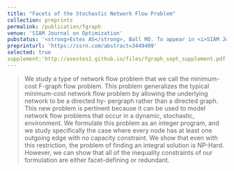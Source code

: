 ```yaml
---
title: "Facets of the Stochastic Network Flow Problem"
collection: preprints
permalink: /publication/fgraph
venue: 'SIAM Journal on Optimization'
pubstatus: '<strong>Estes AS</strong>, Ball MO. To appear in <i>SIAM Journal of Optimization</i>.'
preprinturl: 'https://ssrn.com/abstract=3449409'
selected: true
supplement:'http://asestes1.github.io/files/fgraph_sopt_supplement.pdf'
---
```

> We study a type of network flow problem that we call the minimum-
cost F-graph flow problem. This problem generalizes the typical minimum-cost
network flow problem by allowing the underlying network to be a directed hy-
pergraph rather than a directed graph. This new problem is pertinent because
it can be used to model network flow problems that occur in a dynamic,
stochastic, environment. We formulate this problem as an integer program,
and we study specifically the case where every node has at least one outgoing
edge with no capacity constraint. We show that even with this restriction, the
problem of finding an integral solution is NP-Hard. However, we can show that
all of the inequality constraints of our formulation are either facet-defining or
redundant.

